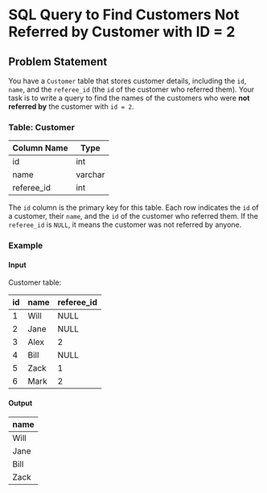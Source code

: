 # SQL Query to Find Customers Not Referred by Customer with ID = 2

## Problem Statement

You have a `Customer` table that stores customer details, including the `id`, `name`, and the `referee_id` (the `id` of the customer who referred them). Your task is to write a query to find the names of the customers who were **not referred by** the customer with `id = 2`.

### Table: Customer

| Column Name | Type    |
|-------------|---------|
| id          | int     |
| name        | varchar |
| referee_id  | int     |

The `id` column is the primary key for this table. Each row indicates the `id` of a customer, their `name`, and the `id` of the customer who referred them. If the `referee_id` is `NULL`, it means the customer was not referred by anyone.

### Example

#### Input

Customer table:

| id  | name | referee_id |
|-----|------|------------|
| 1   | Will | NULL       |
| 2   | Jane | NULL       |
| 3   | Alex | 2          |
| 4   | Bill | NULL       |
| 5   | Zack | 1          |
| 6   | Mark | 2          |

#### Output

| name |
|------|
| Will |
| Jane |
| Bill |
| Zack |
